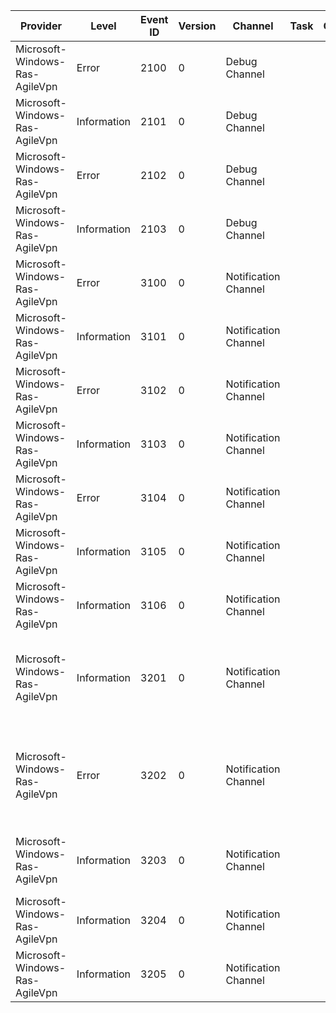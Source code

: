 Provider                        |  Level        |  Event ID  |  Version  |  Channel               |  Task  |  Opcode  |  Keyword         |  Message
--------------------------------|---------------|------------|-----------|------------------------|--------|----------|------------------|-----------------------------------------------------------------------------------------------------------------------------------------------------------------------------------------------------------------------
Microsoft-Windows-Ras-AgileVpn  |  Error        |  2100      |  0        |  Debug Channel         |        |          |  AGILEVPN_ADMIN  |  {DebugString}
Microsoft-Windows-Ras-AgileVpn  |  Information  |  2101      |  0        |  Debug Channel         |        |          |  AGILEVPN_ADMIN  |  {DebugString}
Microsoft-Windows-Ras-AgileVpn  |  Error        |  2102      |  0        |  Debug Channel         |        |          |  AGILEVPN_ADMIN  |  {DebugString}
Microsoft-Windows-Ras-AgileVpn  |  Information  |  2103      |  0        |  Debug Channel         |        |          |  AGILEVPN_ADMIN  |  {DebugString}
Microsoft-Windows-Ras-AgileVpn  |  Error        |  3100      |  0        |  Notification Channel  |        |          |  AGILEVPN        |  {DebugString}
Microsoft-Windows-Ras-AgileVpn  |  Information  |  3101      |  0        |  Notification Channel  |        |          |  AGILEVPN        |  {DebugString}
Microsoft-Windows-Ras-AgileVpn  |  Error        |  3102      |  0        |  Notification Channel  |        |          |  AGILEVPN        |  {DebugString}
Microsoft-Windows-Ras-AgileVpn  |  Information  |  3103      |  0        |  Notification Channel  |        |          |  AGILEVPN        |  {DebugString}
Microsoft-Windows-Ras-AgileVpn  |  Error        |  3104      |  0        |  Notification Channel  |        |          |  AGILEVPN        |  {DebugString} {DebugParam}
Microsoft-Windows-Ras-AgileVpn  |  Information  |  3105      |  0        |  Notification Channel  |        |          |  AGILEVPN        |  {DebugString} {DebugParam}
Microsoft-Windows-Ras-AgileVpn  |  Information  |  3106      |  0        |  Notification Channel  |        |          |  AGILEVPN        |  {FunctionName} IPAddress: {IpAddress}
Microsoft-Windows-Ras-AgileVpn  |  Information  |  3201      |  0        |  Notification Channel  |        |          |  AGILEVPN        |  (Packet(s):Number of packets:{NumberOfPackets} Source Address:{SrcAddress} Destination Address:{DestAddress} Source Port:{SrcPort} Destination Port:{DestPort} Next Protocol:{NextProtocol})
Microsoft-Windows-Ras-AgileVpn  |  Error        |  3202      |  0        |  Notification Channel  |        |          |  AGILEVPN        |  (Packet(s)Drop Reason {DropReason} :Number of packets:{NumberOfPackets} Source Address:{SrcAddress} Destination Address:{DestAddress} Source Port:{SrcPort} Destination Port:{DestPort} Next Protocol:{NextProtocol})
Microsoft-Windows-Ras-AgileVpn  |  Information  |  3203      |  0        |  Notification Channel  |        |          |  AGILEVPN        |  AddressFamily:{AddressFamily} Start Port:{StartPort} End Port:{EndPort} ProtocolID:{ProtocolID} Start Address:{StartAddress} End Address:{EndAddress}
Microsoft-Windows-Ras-AgileVpn  |  Information  |  3204      |  0        |  Notification Channel  |        |          |  AGILEVPN        |  UpdateTsInfo: for TS ID :{TSID} (fDelete:{fDelete})
Microsoft-Windows-Ras-AgileVpn  |  Information  |  3205      |  0        |  Notification Channel  |        |          |  AGILEVPN        |  AgileVpnCmIncomingCallComplete called for tunnel ID {TunnelID}: {Status}